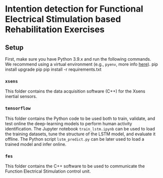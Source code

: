 # Intention detection for Functional Electrical Stimulation based Rehabilitation Exercises

## Setup

First, make sure you have Python 3.9.x and run the following commands. We recommend using a virtual environment (e.g., `pyenv`, more info [here](https://realpython.com/intro-to-pyenv/)).
    pip install upgrade pip
    pip install -r requirements.txt

### `xsens`

This folder contains the data acquisition software (C++) for the Xsens inertial sensors.

### `tensorflow`

This folder contains the Python code to be used both to train, validate, and test online the deep-learning models to perform human activity identification. The Jupyter notebook `train_lstm.ipynb` can be used to load the training datasets, tune the structure of the LSTM model, and evaluate it offline. The Python script `lstm_predict.py` can be later used to load a trained model and infer online.

### `fes`

This folder contains the C++ software to be used to communicate the Function Electrical Stimulation control unit.